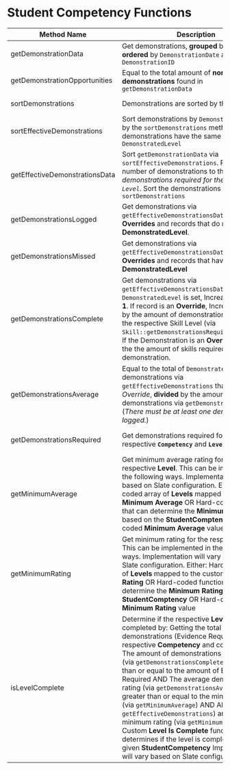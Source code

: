 # Student Competency Functions

| Method Name | Description | Output |
| ----------- | ----------- | ------ |
| getDemonstrationData | Get demonstrations, **grouped** by `SkillID` and **ordered** by `DemonstrationDate` and `DemonstrationID` | Array of demonstrations
| getDemonstrationOpportunities | Equal to the total amount of **non-Override demonstrations** found in `getDemonstrationData` | Array of demonstrations
| sortDemonstrations | Demonstrations are sorted by their `ID` | Array of demonstrations
| sortEffectiveDemonstrations | Sort demonstrations by `DemonstratedLevel`, or by the `sortDemonstrations` method if the demonstrations have the same `DemonstratedLevel` | Array of demonstrations
| getEffectiveDemonstrationsData | Sort `getDemonstrationData` via `sortEffectiveDemonstrations`. Reduce the number of demonstrations to the amount of *demonstrations required for the respective `Level`*. Sort the demonstrations again via `sortDemonstrations` | Array of demonstrations
| getDemonstrationsLogged | Get demonstrations via `getEffectiveDemonstrationsData`. Exclude **Overrides** and records that do not have a **DemonstratedLevel**. | Total of demonstrations found
| getDemonstrationsMissed | Get demonstrations via `getEffectiveDemonstrationsData`. Exclude **Overrides** and records that have a **DemonstratedLevel** | Total of demonstrations found
| getDemonstrationsComplete | Get demonstrations via `getEffectiveDemonstrationsData`. If `DemonstratedLevel` is set, Increase the total by **1**. If record is an **Override**, Increase the total by the amount of demonstrations required for the respective Skill Level (via `Skill::getDemonstrationsRequiredByLevel()`). If the Demonstration is an **Override**, equal to the the amount of skills required for that demonstration. | Total of demonstrations completed
| getDemonstrationsAverage | Equal to the total of `DemonstratedLevel` for demonstrations via `getEffectiveDemonstrations` that are *not an Override*, **divided** by the amount of demonstrations via `getDemonstrationsLogged`. (*There must be at least one demonstration logged.*) | Average **DemonstratedLevel** for demonstrations
| getDemonstrationsRequired | Get demonstrations required for the respective **`Competency`** and **`Level`** | Total of demonstrations required
| getMinimumAverage | Get minimum average rating for the respective **Level**. This can be implemented in the following ways. Implementation will vary based on Slate configuration. Either: Hard-coded array of **Levels** mapped to the custom **Minimum Average** OR Hard-coded function that can determine the **Minimum Average** based on the **StudentComptency** OR Hard-coded **Minimum Average** value. | Minimum Average Rating
| getMinimumRating | Get minimum rating for the respective **Level**. This can be implemented in the following ways. Implementation will vary based on Slate configuration. Either: Hard-coded array of **Levels** mapped to the custom **Minimum Rating** OR Hard-coded function that can determine the **Minimum Rating** based on the **StudentComptency** OR Hard-coded **Minimum Rating** value | Minimum Rating
| isLevelComplete | Determine if the respective **Level** is completed by: Getting the total of demonstrations (Evidence Required) for the respective **Competency** and confirming that The amount of demonstrations completed (via `getDemonstrationsCompleted`) is greater than or equal to the amount of Evidence Required AND The average demonstration rating (via `getDemonstrationsAverage`) is greater than or equal to the minimum average (via `getMinimumAverage`) AND All ratings (via `getEffectiveDemonstrations`) are above the minimum rating (via `getMinimumRating`). Custom **Level Is Complete** function that determines if the level is completed for the given **StudentCompetency** Implementation will vary based on Slate configuration. | **True** or **False**
